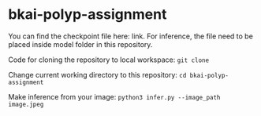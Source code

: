 # bkai-polyp-assignment

You can find the checkpoint file here: link. For inference, the file need to be placed inside model folder in this repository.

Code for cloning the repository to local workspace:
```git clone```

Change current working directory to this repository:
```cd bkai-polyp-assignment```

Make inference from your image:
```python3 infer.py --image_path image.jpeg```
